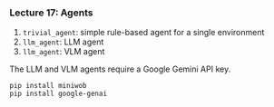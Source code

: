 ### Lecture 17: Agents

1. `trivial_agent`: simple rule-based agent for a single environment
2. `llm_agent`: LLM agent
3. `llm_agent`: VLM agent

The LLM and VLM agents require a Google Gemini API key.

```
pip install miniwob
pip install google-genai
```